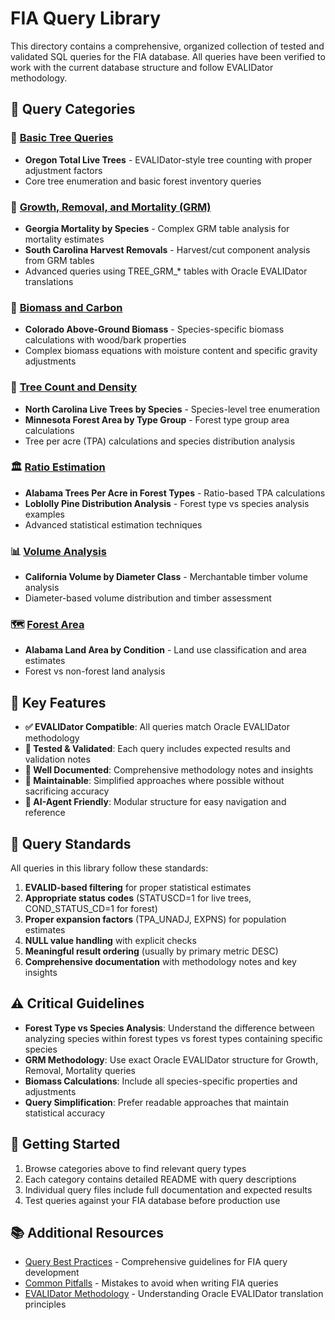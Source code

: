 # FIA Query Library

This directory contains a comprehensive, organized collection of tested and validated SQL queries for the FIA database. All queries have been verified to work with the current database structure and follow EVALIDator methodology.

## 📁 Query Categories

### 🌳 [Basic Tree Queries](./basic_tree/)
- **Oregon Total Live Trees** - EVALIDator-style tree counting with proper adjustment factors
- Core tree enumeration and basic forest inventory queries

### 🌲 [Growth, Removal, and Mortality (GRM)](./growth_mortality/)
- **Georgia Mortality by Species** - Complex GRM table analysis for mortality estimates
- **South Carolina Harvest Removals** - Harvest/cut component analysis from GRM tables
- Advanced queries using TREE_GRM_* tables with Oracle EVALIDator translations

### 🌿 [Biomass and Carbon](./biomass_carbon/)
- **Colorado Above-Ground Biomass** - Species-specific biomass calculations with wood/bark properties
- Complex biomass equations with moisture content and specific gravity adjustments

### 🌳 [Tree Count and Density](./tree_density/)
- **North Carolina Live Trees by Species** - Species-level tree enumeration
- **Minnesota Forest Area by Type Group** - Forest type group area calculations
- Tree per acre (TPA) calculations and species distribution analysis

### 🏛️ [Ratio Estimation](./ratio_estimation/)
- **Alabama Trees Per Acre in Forest Types** - Ratio-based TPA calculations
- **Loblolly Pine Distribution Analysis** - Forest type vs species analysis examples
- Advanced statistical estimation techniques

### 📊 [Volume Analysis](./volume/)
- **California Volume by Diameter Class** - Merchantable timber volume analysis
- Diameter-based volume distribution and timber assessment

### 🗺️ [Forest Area](./forest_area/)
- **Alabama Land Area by Condition** - Land use classification and area estimates
- Forest vs non-forest land analysis

## 🎯 Key Features

- **✅ EVALIDator Compatible**: All queries match Oracle EVALIDator methodology
- **🧪 Tested & Validated**: Each query includes expected results and validation notes
- **📖 Well Documented**: Comprehensive methodology notes and insights
- **🔧 Maintainable**: Simplified approaches where possible without sacrificing accuracy
- **🤖 AI-Agent Friendly**: Modular structure for easy navigation and reference

## 📝 Query Standards

All queries in this library follow these standards:

1. **EVALID-based filtering** for proper statistical estimates
2. **Appropriate status codes** (STATUSCD=1 for live trees, COND_STATUS_CD=1 for forest)
3. **Proper expansion factors** (TPA_UNADJ, EXPNS) for population estimates
4. **NULL value handling** with explicit checks
5. **Meaningful result ordering** (usually by primary metric DESC)
6. **Comprehensive documentation** with methodology notes and key insights

## ⚠️ Critical Guidelines

- **Forest Type vs Species Analysis**: Understand the difference between analyzing species within forest types vs forest types containing specific species
- **GRM Methodology**: Use exact Oracle EVALIDator structure for Growth, Removal, Mortality queries
- **Biomass Calculations**: Include all species-specific properties and adjustments
- **Query Simplification**: Prefer readable approaches that maintain statistical accuracy

## 🚀 Getting Started

1. Browse categories above to find relevant query types
2. Each category contains detailed README with query descriptions
3. Individual query files include full documentation and expected results
4. Test queries against your FIA database before production use

## 📚 Additional Resources

- [Query Best Practices](./best_practices.md) - Comprehensive guidelines for FIA query development
- [Common Pitfalls](./common_pitfalls.md) - Mistakes to avoid when writing FIA queries
- [EVALIDator Methodology](./evaluator_methodology.md) - Understanding Oracle EVALIDator translation principles 